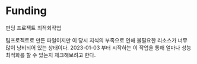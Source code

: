 # Funding
펀딩 프로젝트 최적회작업

팀프로젝트로 만든 파일이지만 이 당시 지식의 부족으로 인해 불필요한 리소스가 너무 많이 낭비되어 있는 상태이다.
2023-01-03 부터 시작하는 이 작업을 통해 얼마나 성능 최적화를 할 수 있는지 체크해보려고 한다.
